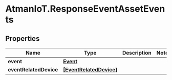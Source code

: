 # AtmanIoT.ResponseEventAssetEvents

## Properties

Name | Type | Description | Notes
------------ | ------------- | ------------- | -------------
**event** | [**Event**](Event.md) |  | 
**eventRelatedDevice** | [**[EventRelatedDevice]**](EventRelatedDevice.md) |  | 


